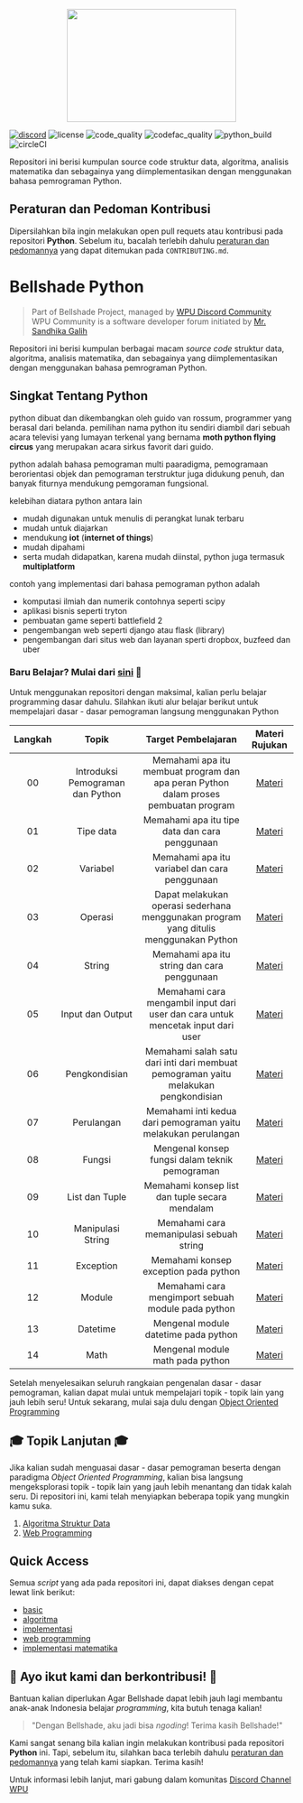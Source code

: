 <p align="center">
  <img src="https://64.media.tumblr.com/c70e8fcdf61a132a873f99db163896a2/tumblr_o48ggtdpJA1sfmahro1_400.gifv" width=300 height=200>
</p>

[![discord](https://img.shields.io/discord/722002048643497994?logo=discord&logoColor=white&style=for-the-badge)](http://discord.gg/S4rrXQU)
![license](https://img.shields.io/github/license/bellshade/Python?style=for-the-badge)
![code_quality](https://img.shields.io/lgtm/grade/python/github/bellshade/PythonAlgorithm?label=Code%20Quality&style=for-the-badge)
![codefac_quality](https://img.shields.io/codefactor/grade/github/bellshade/Python/main?label=code%20factor&style=for-the-badge)
![python_build](https://img.shields.io/github/workflow/status/bellshade/Python/python%20testing?label=python%20testing&style=for-the-badge)
![circleCI](https://img.shields.io/circleci/build/github/bellshade/Python/main?label=Circle%20CI&style=for-the-badge)

Repositori ini berisi kumpulan source code struktur data, algoritma, analisis matematika dan sebagainya yang diimplementasikan dengan menggunakan bahasa pemrograman Python.

## Peraturan dan Pedoman Kontribusi
Dipersilahkan bila ingin melakukan open pull requets atau kontribusi pada repositori **Python**. Sebelum itu, bacalah terlebih dahulu [peraturan dan pedomannya](CONTRIBUTING.md) yang dapat ditemukan pada ``CONTRIBUTING.md``.

# Bellshade Python
> Part of Bellshade Project, managed by [WPU Discord Community](http://discord.gg/S4rrXQU) <br>
> WPU Community is a software developer forum initiated by [Mr. Sandhika Galih](https://www.youtube.com/c/WebProgrammingUNPAS)

Repositori ini berisi kumpulan berbagai macam *source code* struktur data, algoritma, analisis matematika, dan sebagainya yang diimplementasikan dengan menggunakan bahasa pemrograman Python.


## Singkat Tentang Python

python dibuat dan dikembangkan oleh guido van rossum, programmer yang berasal dari belanda. pemilihan nama python itu sendiri diambil dari sebuah acara televisi yang lumayan terkenal yang bernama __moth python flying circus__ yang merupakan acara sirkus favorit dari guido.

python adalah bahasa pemograman multi paaradigma, pemogramaan berorientasi objek dan pemograman terstruktur juga didukung penuh, dan banyak fiturnya mendukung pemgoraman fungsional. 

kelebihan diatara python antara lain
- mudah digunakan untuk menulis di perangkat lunak terbaru
- mudah untuk diajarkan
- mendukung __iot__ (__internet of things__)
- mudah dipahami
- serta mudah didapatkan, karena mudah diinstal, python juga termasuk __multiplatform__

contoh yang implementasi dari bahasa pemograman python adalah
- komputasi ilmiah dan numerik contohnya seperti scipy
- aplikasi bisnis seperti tryton
- pembuatan game seperti battlefield 2
- pengembangan web seperti django atau flask (library)
- pengembangan dari situs web dan layanan sperti dropbox, buzfeed dan uber

### Baru Belajar? Mulai dari [sini](Basic) 🌟
Untuk menggunakan repositori dengan maksimal, kalian perlu belajar programming dasar dahulu. Silahkan ikuti alur belajar berikut untuk mempelajari dasar - dasar pemograman langsung menggunakan Python

| Langkah | Topik | Target Pembelajaran | Materi Rujukan |
| :-----------: | :----------------------------------------: |:-----------------------------------------------------------------------------------------------------------------------------------------------------------------------: | :---------------------------------------------------------------------: |
| 00 | Introduksi Pemograman dan Python | Memahami apa itu membuat program dan apa peran Python dalam proses pembuatan program | [Materi](Basic/00_introduction) |
| 01 | Tipe data | Memahami apa itu tipe data dan cara penggunaan | [Materi](Basic/01_tipe_data) |
| 02 | Variabel | Memahami apa itu variabel dan cara penggunaan | [Materi](Basic/02_variable) |
| 03 | Operasi | Dapat melakukan operasi sederhana menggunakan program yang ditulis menggunakan Python | [Materi](Basic/03_operator) |
| 04 | String | Memahami apa itu string dan cara penggunaan | [Materi](Basic/04_string) |
| 05 | Input dan Output | Memahami cara mengambil input dari user dan cara untuk mencetak input dari user | [Materi](Basic/05_input_output) |
| 06 | Pengkondisian | Memahami salah satu dari inti dari membuat pemograman yaitu melakukan pengkondisian | [Materi](Basic/06_logika_percabangan) |
| 07 | Perulangan | Memahami inti kedua dari pemograman yaitu melakukan perulangan | [Materi](Basic/07_perulangan) |
| 08 | Fungsi | Mengenal konsep fungsi dalam teknik pemograman | [Materi](Basic/08_fungsi) |
| 09 | List dan Tuple | Memahami konsep list dan tuple secara mendalam | [Materi](Basic/09_list_tuple) |
| 10 | Manipulasi String | Memahami cara memanipulasi sebuah string | [Materi](Basic/10_manipulasi_string) |
| 11 | Exception | Memahami konsep exception pada python | [Materi](Basic/11_exception) |
| 12 | Module | Memahami cara mengimport sebuah module pada python | [Materi](Basic/12_module) |
| 13 | Datetime | Mengenal module datetime pada python | [Materi](Basic/13_python_datetime) |
| 14 | Math | Mengenal module math pada python | [Materi](Basic/14_python_math) |

Setelah menyelesaikan seluruh rangkaian pengenalan dasar - dasar pemograman, kalian dapat mulai untuk mempelajari topik - topik lain yang jauh lebih seru!
Untuk sekarang, mulai saja dulu dengan [Object Oriented Programming]()

## 🎓 Topik Lanjutan 🎓
Jika kalian sudah menguasai dasar - dasar pemograman beserta dengan paradigma *Object Oriented Programming*, kalian bisa langsung mengeksplorasi topik - topik lain yang jauh lebih menantang dan tidak kalah seru. Di repositori ini, kami telah menyiapkan beberapa topik yang mungkin kamu suka.
01. [Algoritma Struktur Data](/algorithm)
02. [Web Programming](/web_programming)

## Quick Access
Semua *script* yang ada pada repositori ini, dapat diakses dengan cepat lewat link berikut:
- [basic](Basic/README.md)
- [algoritma](algorithm)
- [implementasi](implementation)
- [web programming](web_programming)
- [implementasi matematika](math)

## 🤩 Ayo ikut kami dan berkontribusi! 🤩 
Bantuan kalian diperlukan Agar Bellshade dapat lebih jauh lagi membantu anak-anak Indonesia belajar *programming*, kita butuh tenaga kalian!
> "Dengan Bellshade, aku jadi bisa *ngoding*! Terima kasih Bellshade!"

Kami sangat senang bila kalian ingin melakukan kontribusi pada repositori **Python** ini. Tapi, sebelum itu, silahkan baca terlebih dahulu [peraturan dan pedomannya](CONTRIBUTING.md) yang telah kami siapkan. Terima kasih! 

Untuk informasi lebih lanjut, mari gabung dalam komunitas [Discord Channel WPU](http://discord.gg/S4rrXQU)
